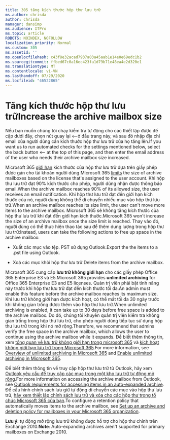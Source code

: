```yaml
---
title: 305 tăng kích thước hộp thư lưu trữ
ms.author: chrisda
author: chrisda
manager: dansimp
ms.audience: ITPro
ms.topic: article
ROBOTS: NOINDEX, NOFOLLOW
localization_priority: Normal
ms.custom: 305
ms.assetid: ''
ms.openlocfilehash: c43f8e32acad7937a03a45aab1e14e0e69edc1b2
ms.sourcegitcommit: ffbed67c0a16ec423fa1d79b71e48ea4e2d320e1
ms.translationtype: MT
ms.contentlocale: vi-VN
ms.lasthandoff: 07/29/2020
ms.locfileid: "46522865"
---
```

# <a name="increase-the-archive-mailbox-size"></a><span data-ttu-id="bba53-102">Tăng kích thước hộp thư lưu trữ</span><span class="sxs-lookup"><span data-stu-id="bba53-102">Increase the archive mailbox size</span></span>


<span data-ttu-id="bba53-103">Nếu bạn muốn chúng tôi chạy kiểm tra tự động cho các thiết lập được đề cập dưới đây, chọn nút quay lại <--ở đầu trang này, và sau đó nhập địa chỉ email của người dùng cần kích thước hộp thư lưu trữ của họ tăng lên.</span><span class="sxs-lookup"><span data-stu-id="bba53-103">If you want us to run automated checks for the settings mentioned below, select the back button <-- at the top of this page, and then enter the email address of the user who needs their archive mailbox size increased.</span></span>

<span data-ttu-id="bba53-104">Microsoft 365 [giới hạn](https://docs.microsoft.com/office365/servicedescriptions/exchange-online-service-description/exchange-online-limits#mailbox-storage-limits) kích thước của hộp thư lưu trữ dựa trên giấy phép được gán cho tài khoản người dùng.</span><span class="sxs-lookup"><span data-stu-id="bba53-104">Microsoft 365 [limits](https://docs.microsoft.com/office365/servicedescriptions/exchange-online-service-description/exchange-online-limits#mailbox-storage-limits) the size of archive mailboxes based on the license that's assigned to the user account.</span></span> <span data-ttu-id="bba53-105">Khi hộp thư lưu trữ đạt 90% kích thước cho phép, người dùng nhận được thông báo email.</span><span class="sxs-lookup"><span data-stu-id="bba53-105">When the archive mailbox reaches 90% of its allowed size, the user receives an email notification.</span></span> <span data-ttu-id="bba53-106">Khi hộp thư lưu trữ đạt đến giới hạn kích thước của nó, người dùng không thể di chuyển nhiều mục vào hộp thư lưu trữ.</span><span class="sxs-lookup"><span data-stu-id="bba53-106">When an archive mailbox reaches its size limit, the user can't move more items to the archive mailbox.</span></span> <span data-ttu-id="bba53-107">Microsoft 365 sẽ không tăng kích thước của hộp thư lưu trữ khi đạt đến giới hạn kích thước.</span><span class="sxs-lookup"><span data-stu-id="bba53-107">Microsoft 365 won't increase the size of an archive mailbox once the size limit is reached.</span></span> <span data-ttu-id="bba53-108">Thay vào đó, người dùng có thể thực hiện thao tác sau để thêm dung lượng trong hộp thư lưu trữ:</span><span class="sxs-lookup"><span data-stu-id="bba53-108">Instead, users can take the following actions to free up space in the archive mailbox:</span></span>

- <span data-ttu-id="bba53-109">Xuất các mục vào tệp. PST sử dụng Outlook.</span><span class="sxs-lookup"><span data-stu-id="bba53-109">Export the the items to a .pst file using Outlook.</span></span>

- <span data-ttu-id="bba53-110">Xoá các mục khỏi hộp thư lưu trữ.</span><span class="sxs-lookup"><span data-stu-id="bba53-110">Delete items from the archive mailbox.</span></span>

<span data-ttu-id="bba53-111">Microsoft 365 cung cấp **lưu trữ không giới hạn** cho các giấy phép Office 365 Enterprise E3 và E5.</span><span class="sxs-lookup"><span data-stu-id="bba53-111">Microsoft 365 provides **unlimited archiving** for Office 365 Enterprise E3 and E5 licenses.</span></span> <span data-ttu-id="bba53-112">Quản trị viên phải bật tính năng này trước khi hộp thư lưu trữ đạt đến kích thước tối đa.</span><span class="sxs-lookup"><span data-stu-id="bba53-112">An admin must enable this feature before the archive mailbox reaches its maximum size.</span></span> <span data-ttu-id="bba53-113">Khi lưu trữ không giới hạn được kích hoạt, có thể mất tối đa 30 ngày trước khi không gian trống được thêm vào hộp thư lưu trữ.</span><span class="sxs-lookup"><span data-stu-id="bba53-113">When unlimited archiving is enabled, it can take up to 30 days before free space is added to the archive mailbox.</span></span> <span data-ttu-id="bba53-114">Do đó, chúng tôi khuyên quản trị viên kiểm tra không gian trống trong hộp thư lưu trữ, cho phép người dùng tiếp tục sử dụng hộp thư lưu trữ trong khi nó mở rộng.</span><span class="sxs-lookup"><span data-stu-id="bba53-114">Therefore, we recommend that admins verify the free space in the archive mailbox, which allows the user to continue using the archive mailbox while it expands.</span></span> <span data-ttu-id="bba53-115">Để biết thêm thông tin, xem [tổng quan về lưu trữ không giới hạn trong microsoft 365](https://docs.microsoft.com/microsoft-365/compliance/unlimited-archiving) và [kích hoạt không giới hạn lưu trữ trong Microsoft 365](https://docs.microsoft.com/microsoft-365/compliance/enable-unlimited-archiving).</span><span class="sxs-lookup"><span data-stu-id="bba53-115">For more information, see [Overview of unlimited archiving in Microsoft 365](https://docs.microsoft.com/microsoft-365/compliance/unlimited-archiving) and [Enable unlimited archiving in Microsoft 365](https://docs.microsoft.com/microsoft-365/compliance/enable-unlimited-archiving).</span></span>

<span data-ttu-id="bba53-116">Để biết thêm thông tin về truy cập hộp thư lưu trữ từ Outlook, hãy xem [Outlook yêu cầu để truy cập các mục trong một kho lưu trữ tự động mở rộng](https://docs.microsoft.com/microsoft-365/compliance/unlimited-archiving#outlook-requirements-for-accessing-items-in-an-auto-expanded-archive).</span><span class="sxs-lookup"><span data-stu-id="bba53-116">For more information on accessing the archive mailbox from Outlook, see [Outlook requirements for accessing items in an auto-expanded archive](https://docs.microsoft.com/microsoft-365/compliance/unlimited-archiving#outlook-requirements-for-accessing-items-in-an-auto-expanded-archive).</span></span> <span data-ttu-id="bba53-117">Để cấu hình chính sách lưu giữ tự động di chuyển các mục vào hộp thư lưu trữ, [hãy xem thiết lập chính sách lưu trữ và xóa cho các hộp thư trong tổ chức Microsoft 365 của bạn](https://docs.microsoft.com/microsoft-365/compliance/set-up-an-archive-and-deletion-policy-for-mailboxes).</span><span class="sxs-lookup"><span data-stu-id="bba53-117">To configure a retention policy that automatically moves items to the archive mailbox, see [Set up an archive and deletion policy for mailboxes in your Microsoft 365 organization](https://docs.microsoft.com/microsoft-365/compliance/set-up-an-archive-and-deletion-policy-for-mailboxes).</span></span>

<span data-ttu-id="bba53-118">**Lưu ý**: tự động mở rộng lưu trữ không được hỗ trợ cho hộp thư chính trên Exchange 2010.</span><span class="sxs-lookup"><span data-stu-id="bba53-118">**Note**: Auto-expanding archives aren't supported for primary mailboxes on Exchange 2010.</span></span>
